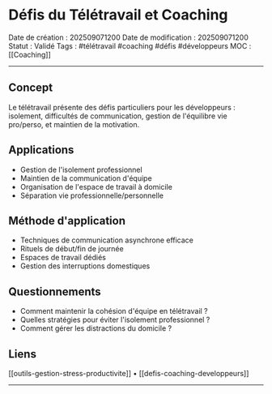# Défis du Télétravail et Coaching

Date de création : 202509071200
Date de modification : 202509071200
Statut : Validé
Tags : #télétravail #coaching #défis #développeurs
MOC : [[Coaching]]
***

## Concept

Le télétravail présente des défis particuliers pour les développeurs : isolement, difficultés de communication, gestion de l'équilibre vie pro/perso, et maintien de la motivation.

## Applications

- Gestion de l'isolement professionnel
- Maintien de la communication d'équipe
- Organisation de l'espace de travail à domicile
- Séparation vie professionnelle/personnelle

## Méthode d'application

- Techniques de communication asynchrone efficace
- Rituels de début/fin de journée
- Espaces de travail dédiés
- Gestion des interruptions domestiques

## Questionnements

- Comment maintenir la cohésion d'équipe en télétravail ?
- Quelles stratégies pour éviter l'isolement professionnel ?
- Comment gérer les distractions du domicile ?

## Liens

[[outils-gestion-stress-productivite]] • [[defis-coaching-developpeurs]]

***

